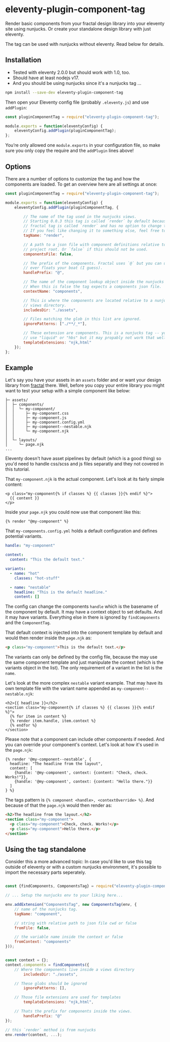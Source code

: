 eleventy-plugin-component-tag
================================================================================

Render basic components from your fractal design library into your eleventy site
using nunjucks. Or create your standalone design library with just eleventy.

The tag can be used with nunjucks without eleventy. Read below for details.

Installation
--------------------------------------------------------------------------------

- Tested with eleventy 2.0.0 but should work with 1.0, too. 
- Should have at least nodejs v17.
- And you should be using nunjucks since it's a nunjucks tag …

```bash
npm install --save-dev eleventy-plugin-component-tag
```

Then open your Eleventy config file (probably `.eleventy.js`) and use
`addPlugin`:

```javascript
const pluginComponentTag = require("eleventy-plugin-component-tag");

module.exports = function(eleventyConfig) {
    eleventyConfig.addPlugin(pluginComponentTag);
};
```

You’re only allowed one `module.exports` in your configuration file, so make sure
you only copy the require and the `addPlugin` lines above!


Options
--------------------------------------------------------------------------------

There are a number of options to customize the tag and how the components are
loaded. To get an overview here are all settings at once:

```javascript
const pluginComponentTag = require("eleventy-plugin-component-tag");

module.exports = function(eleventyConfig) {
    eleventyConfig.addPlugin(pluginComponentTag, {

        // The name of the tag used in the nunjucks views.
        // Starting 0.0.3 this tag is called `render` by default because the
        // fractal tag is called `render` and has no option to change that.
        // If you feel like changing it to something else, feel free to do so.
        tagName: "render",

        // A path to a json file with component definitions relative to the
        // project root. Or `false` if this should not be used.
        componentsFile: false,

        // The prefix of the components. Fractal uses `@` but you can use what
        // ever floats your boat (I guess).
        handlePrefix: "@",

        // The name of the component lookup object inside the nunjucks context.
        // When this is false the tag expects a components json file.
        contextName: "components",

        // This is where the components are located relative to a nunjucks
        // views directory.
        includesDir: "./assets",

        // Files matching the glob in this list are ignored.
        ignorePatterns: ["./**/_*"],

        // These extension are components. This is a nunjucks tag -- you could
        // use "liquid" or "hbs" but it may propably not work that well.
        templateExtensions: "njk,html"
    });
};
```

Example
--------------------------------------------------------------------------------

Let's say you have your assets in an `assets` folder and or want your design
library from [fractal](https://fractal.build/) there. Well, before you copy your
entire library you might want to test your setup with a simple component like
below:

```
├─ assets/
│  ├─ components/
│  │  └─ my-component/
│  │     ├─ my-component.css
│  │     ├─ my-component.js
│  │     ├─ my-component.config.yml
│  │     ├─ my-component--nestable.njk
│  │     └─ my-component.njk
│  │
│  └─ layouts/
│     └─ page.njk
...
```

Eleventy doesn't have asset pipelines by default (which is a good thing) so
you'd need to handle css/scss and js files separatly and they not covered in
this tutorial.

That `my-component.njk` is the actual component. Let's look at its fairly simple
content:

```nunjucks
<p class="my-component{% if classes %} {{ classes }}{% endif %}">
  {{ content }}
</p>
```

Inside your `page.njk` you could now use that component like this:

```nunjucks
{% render "@my-component" %}
```

That `my-components.config.yml` holds a default configuration and defines
potential variants. 

```yml
handle: "my-component"

context:
  content: "This the default text."

variants:
  - name: "hot"
    classes: "hot-stuff"

  - name: "nestable"
    headline: "This is the default headline."
    content: []
```

The config can change the components `handle` which is the basename of the component
by default. It may have a context object to set defaults. And it may have variants.
Everything else in there is ignored by `findComponents` and the `ComponentTag`.

That default context is injected into the component template by default and would then
render inside the `page.njk` as:

```html
<p class="my-component">This is the default text.</p>
```

The variants can only be defined by the config file, because the may use the
same component template and just manipulate the context (which is the variants
object in the list). The only requirement of a variant in the list is the
`name`.

Let's look at the more complex `nestable` variant example. That may have its own
template file with the variant name appended as `my-component--nestable.njk`:

```nunjucks
<h2>{{ headline }}</h2>
<section class="my-component{% if classes %} {{ classes }}{% endif %}">
  {% for item in content %}
  {% render item.handle, item.context %}
  {% endfor %}
</section>
```

Please note that a component can include other components if needed. And you can
override your component's context. Let's look at how it's used in the `page.njk`:

```nunjucks
{% render '@my-component--nestable', {
  headline: "The headline from the layout",
  content: [
    {handle: '@my-component', context: {content: "Check, check. Works!"}},
    {handle: '@my-component', context: {content: "Hello there."}}
  ]
} %}
```

The tags pattern is `{% component <handle>, <contextOverride> %}`. And because of
that the `page.njk` would then render as:

```html
<h2>The headline from the layout.</h2>
<section class="my-component">
  <p class="my-component">Check, check. Works!</p>
  <p class="my-component">Hello there.</p>
</section>
```


Using the tag standalone
--------------------------------------------------------------------------------

Consider this a more advanced topic: In case you'd like to use this tag outside
of eleventy or with a custom nunjucks environment, it's possible to import the
necessary parts seperately.

```javascript

const {findComponents, ComponentsTag} = require("eleventy-plugin-component-tag");

// ... Setup the nunjucks env to your liking here...

env.addExtension("ComponentsTag", new ComponentsTag(env, {
    // name of the nunjucks tag.
    tagName: "component",

    // string with relative path to json file cwd or false
    fromFile: false,

    // the variable name inside the context or false
    fromContext: "components"	
}));


const context = {};
context.components = findComponents({
    // Where the components live inside a views directory
		includesDir: "./assets",

    // These globs should be ignored
		ignorePatterns: [],

    // Those file extensions are used for templates
		templateExtensions: "njk,html",

    // Thats the prefix for components inside the views.
		handlePrefix: "@"
});

// this `render` method is from nunjucks
env.render(context, ...);
```

